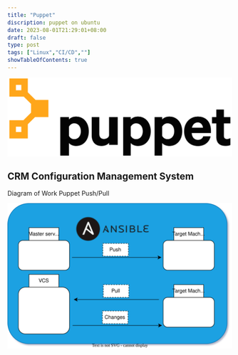 ```yaml
---
title: "Puppet"
discription: puppet on ubuntu 
date: 2023-08-01T21:29:01+08:00 
draft: false
type: post
tags: ["Linux","CI/CD",""]
showTableOfContents: true
--- 
```



![Puppet1](images/Puppet1.svg)

## CRM Configuration Management System


Diagram of Work Puppet Push/Pull

![Puppet2](images/Puppet2.svg)











